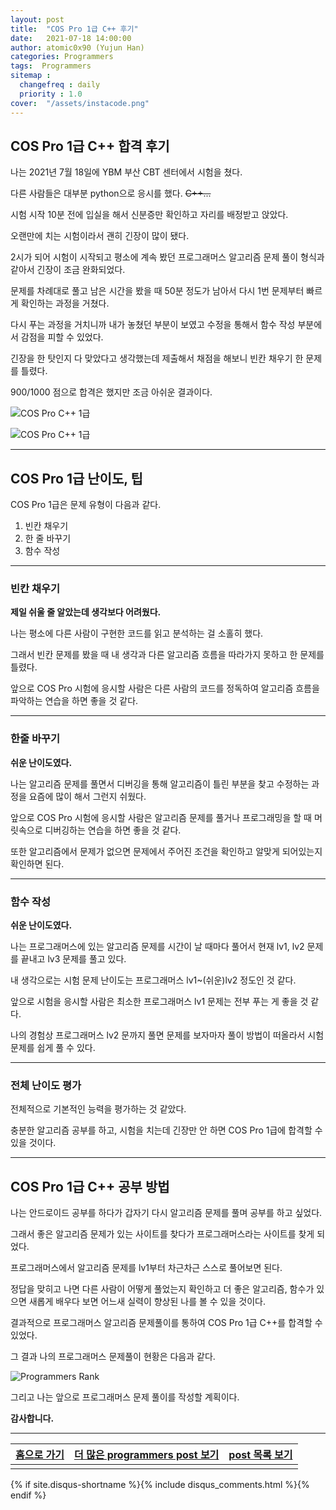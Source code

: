 ```yaml
---
layout: post
title:  "COS Pro 1급 C++ 후기"
date:   2021-07-18 14:00:00
author: atomic0x90 (Yujun Han)
categories: Programmers
tags:  Programmers
sitemap :
  changefreq : daily
  priority : 1.0
cover:  "/assets/instacode.png"
---
```


## COS Pro 1급 C++ 합격 후기

나는 2021년 7월 18일에 YBM 부산 CBT 센터에서 시험을 쳤다.

다른 사람들은 대부분 python으로 응시를 했다. ~~C++...~~

시험 시작 10분 전에 입실을 해서 신분증만 확인하고 자리를 배정받고 앉았다.

오랜만에 치는 시험이라서 괜히 긴장이 많이 됐다.

2시가 되어 시험이 시작되고 평소에 계속 봤던 프로그래머스 알고리즘 문제 풀이 형식과 같아서 긴장이 조금 완화되었다.

문제를 차례대로 풀고 남은 시간을 봤을 때 50분 정도가 남아서 다시 1번 문제부터 빠르게 확인하는 과정을 거쳤다.

다시 푸는 과정을 거치니까 내가 놓쳤던 부분이 보였고 수정을 통해서 함수 작성 부분에서 감점을 피할 수 있었다.

긴장을 한 탓인지 다 맞았다고 생각했는데 제출해서 채점을 해보니 빈칸 채우기 한 문제를 틀렸다.

900/1000 점으로 합격은 했지만 조금 아쉬운 결과이다.

![COS Pro C++ 1급][cos1]

![COS Pro C++ 1급][cos2]


---

## COS Pro 1급 난이도, 팁

COS Pro 1급은 문제 유형이 다음과 같다.

1. 빈칸 채우기
1. 한 줄 바꾸기
1. 함수 작성

---

### 빈칸 채우기

**제일 쉬울 줄 알았는데 생각보다 어려웠다.**

나는 평소에 다른 사람이 구현한 코드를 읽고 분석하는 걸 소홀히 했다.

그래서 빈칸 문제를 봤을 때 내 생각과 다른 알고리즘 흐름을 따라가지 못하고 한 문제를 틀렸다.

앞으로 COS Pro 시험에 응시할 사람은 다른 사람의 코드를 정독하여 알고리즘 흐름을 파악하는 연습을 하면 좋을 것 같다.

---

### 한줄 바꾸기

**쉬운 난이도였다.**

나는 알고리즘 문제를 풀면서 디버깅을 통해 알고리즘이 틀린 부분을 찾고 수정하는 과정을 요즘에 많이 해서 그런지 쉬웠다.

앞으로 COS Pro 시험에 응시할 사람은 알고리즘 문제를 풀거나 프로그래밍을 할 때 머릿속으로 디버깅하는 연습을 하면 좋을 것 같다.

또한 알고리즘에서 문제가 없으면 문제에서 주어진 조건을 확인하고 알맞게 되어있는지 확인하면 된다.

---

### 함수 작성

**쉬운 난이도였다.**

나는 프로그래머스에 있는 알고리즘 문제를 시간이 날 때마다 풀어서 현재 lv1, lv2 문제를 끝내고 lv3 문제를 풀고 있다.

내 생각으로는 시험 문제 난이도는 프로그래머스 lv1~(쉬운)lv2 정도인 것 같다.

앞으로 시험을 응시할 사람은 최소한 프로그래머스 lv1 문제는 전부 푸는 게 좋을 것 같다.

나의 경험상 프로그래머스 lv2 문까지 풀면 문제를 보자마자 풀이 방법이 떠올라서 시험 문제를 쉽게 풀 수 있다.

---

### 전체 난이도 평가

전체적으로 기본적인 능력을 평가하는 것 같았다.

충분한 알고리즘 공부를 하고, 시험을 치는데 긴장만 안 하면 COS Pro 1급에 합격할 수 있을 것이다.

---

## COS Pro 1급 C++ 공부 방법

나는 안드로이드 공부를 하다가 갑자기 다시 알고리즘 문제를 풀며 공부를 하고 싶었다.

그래서 좋은 알고리즘 문제가 있는 사이트를 찾다가 프로그래머스라는 사이트를 찾게 되었다.

프로그래머스에서 알고리즘 문제를 lv1부터 차근차근 스스로 풀어보면 된다.

정답을 맞히고 나면 다른 사람이 어떻게 풀었는지 확인하고 더 좋은 알고리즘, 함수가 있으면 새롭게 배우다 보면 어느새 실력이 향상된 나를 볼 수 있을 것이다.

결과적으로 프로그래머스 알고리즘 문제풀이를 통하여 COS Pro 1급 C++를 합격할 수 있었다.

그 결과 나의 프로그래머스 문제풀이 현황은 다음과 같다.

![Programmers Rank][cos0]

그리고 나는 앞으로 프로그래머스 문제 풀이를 작성할 계획이다. 


**감사합니다.**


---


[홈으로 가기][01]       |[더 많은 programmers post 보기][03]        |[post 목록 보기][02]
:------:                |:------:                               |:------:
                        |                                       |


[01]: https://atomic0x90.github.io/ "home"
[02]: https://atomic0x90.github.io/posts/ "posts"
[03]: https://atomic0x90.github.io/posts/#Programmers "programmers posts"

{% if site.disqus-shortname %}{% include disqus_comments.html %}{% endif %}


[cos0]: {{site.baseurl}}/assets/cos_pro/cos_pro_c++_0.png "Programmers Rank"
[cos1]: {{site.baseurl}}/assets/cos_pro/cos_pro_c++_1.png "COS Pro C++ 1급"
[cos2]: {{site.baseurl}}/assets/cos_pro/cos_pro_c++_2.png "COS Pro C++ 1급"

